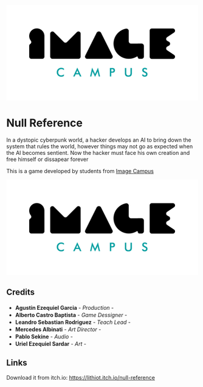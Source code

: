 <p align="center">
<img src="LogoIC.png" alt="Null Reference"/>
</p>

# Null Reference

In a dystopic cyberpunk world, a hacker develops an AI to bring down the system that rules the world, however things may not go as expected when the AI becomes sentient. Now the hacker must face his own creation and free himself or dissapear forever

This is a game developed by students from <a href="https://www.imagecampus.edu.ar/">Image Campus</a>

<p align="center">
  <a href="https://www.imagecampus.edu.ar/">
    <img src="LogoIC.png" alt="Image Campus"/>
  </a> 
</p>


## Credits

- **Agustin Ezequiel Garcia** - *Production* - <a href="https://www.linkedin.com/in/agustin-ezequiel-garcia-junior-game-programmer/"><img height="16" width="16" src="https://unpkg.com/simple-icons@latest/icons/linkedin.svg" /></a> <a href="https://github.com/Lithiot"><img height="16" width="16" src="https://unpkg.com/simple-icons@latest/icons/github.svg" /></a>
- **Alberto Castro Baptista** - *Game Dessigner* - <a href=" https://www.linkedin.com/in/alberto-castro-baptista-a2132b131/"><img height="16" width="16" src="https://unpkg.com/simple-icons@latest/icons/linkedin.svg" /></a> <a href="https://github.com/BetoCastro1819"><img height="16" width="16" src="https://unpkg.com/simple-icons@latest/icons/github.svg" /></a> <a href="betocastro1819@gmail.com"><img height="16" width="16" src="https://unpkg.com/simple-icons@2.0.0/icons/gmail.svg" /></a>
- **Leandro Sebastian Rodriguez** - *Teach Lead* - <a href="https://www.linkedin.com/in/leandrosebastianrodriguezunitygamedevelop/"><img height="16" width="16" src="https://unpkg.com/simple-icons@latest/icons/linkedin.svg" /></a> <a href="https://github.com/LeanRodriguez98"><img height="16" width="16" src="https://unpkg.com/simple-icons@latest/icons/github.svg" /></a> <a href="leandro.s.rodriguez@outlook.com"><img height="16" width="16" src="https://unpkg.com/simple-icons@2.0.0/icons/gmail.svg" /></a>
- **Mercedes Albinati** - *Art Director* - <a href="https://www.artstation.com/azulrose"><img height="16" width="16" src="https://unpkg.com/simple-icons@latest/icons/artstation.svg" /></a>
- **Pablo Sekine** - *Audio* - <a href=" https://www.linkedin.com/in/pablo-sekine/"><img height="16" width="16" src="https://unpkg.com/simple-icons@latest/icons/linkedin.svg" /></a> <a href="https://www.soundcloud.com/pablosekine"><img height="16" width="16" src="https://unpkg.com/simple-icons@2.0.0/icons/soundcloud.svg" /></a> <a href="https://pablosekine.itch.io"><img height="16" width="16" src="https://upload.wikimedia.org/wikipedia/commons/7/79/Itch.io_logo.svg" /></a> 
- **Uriel Ezequiel Sardar** - *Art* - <a href="https://www.linkedin.com/in/uriel-sardar-5043b6136/"><img height="16" width="16" src="https://unpkg.com/simple-icons@latest/icons/linkedin.svg" /></a>  <a href="https://www.artstation.com/screi"><img height="16" width="16" src="https://unpkg.com/simple-icons@latest/icons/artstation.svg" /></a>


## Links

Download it from itch.io: https://lithiot.itch.io/null-reference
